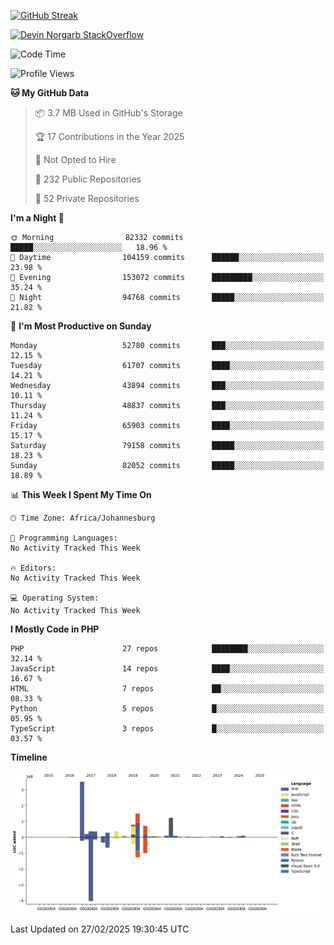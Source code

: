 
[![GitHub Streak](http://github-readme-streak-stats.herokuapp.com?user=DevinNorgarb&date_format=M%20j%5B%2C%20Y%5D)]()


[![Devin Norgarb StackOverflow](https://github-readme-stackoverflow.vercel.app/?userID=4993755)](https://stackoverflow.com/users/4993755/devin-norgarb)

<!--START_SECTION:waka-->
![Code Time](http://img.shields.io/badge/Code%20Time-9%2C299%20hrs%2048%20mins-blue)

![Profile Views](http://img.shields.io/badge/Profile%20Views-0-blue)

**🐱 My GitHub Data** 

> 📦 3.7 MB Used in GitHub's Storage 
 > 
> 🏆 17 Contributions in the Year 2025
 > 
> 🚫 Not Opted to Hire
 > 
> 📜 232 Public Repositories 
 > 
> 🔑 52 Private Repositories 
 > 
**I'm a Night 🦉** 

```text
🌞 Morning                82332 commits       █████░░░░░░░░░░░░░░░░░░░░   18.96 % 
🌆 Daytime                104159 commits      ██████░░░░░░░░░░░░░░░░░░░   23.98 % 
🌃 Evening                153072 commits      █████████░░░░░░░░░░░░░░░░   35.24 % 
🌙 Night                  94768 commits       █████░░░░░░░░░░░░░░░░░░░░   21.82 % 
```
📅 **I'm Most Productive on Sunday** 

```text
Monday                   52780 commits       ███░░░░░░░░░░░░░░░░░░░░░░   12.15 % 
Tuesday                  61707 commits       ████░░░░░░░░░░░░░░░░░░░░░   14.21 % 
Wednesday                43894 commits       ███░░░░░░░░░░░░░░░░░░░░░░   10.11 % 
Thursday                 48837 commits       ███░░░░░░░░░░░░░░░░░░░░░░   11.24 % 
Friday                   65903 commits       ████░░░░░░░░░░░░░░░░░░░░░   15.17 % 
Saturday                 79158 commits       █████░░░░░░░░░░░░░░░░░░░░   18.23 % 
Sunday                   82052 commits       █████░░░░░░░░░░░░░░░░░░░░   18.89 % 
```


📊 **This Week I Spent My Time On** 

```text
🕑︎ Time Zone: Africa/Johannesburg

💬 Programming Languages: 
No Activity Tracked This Week

🔥 Editors: 
No Activity Tracked This Week

💻 Operating System: 
No Activity Tracked This Week
```

**I Mostly Code in PHP** 

```text
PHP                      27 repos            ████████░░░░░░░░░░░░░░░░░   32.14 % 
JavaScript               14 repos            ████░░░░░░░░░░░░░░░░░░░░░   16.67 % 
HTML                     7 repos             ██░░░░░░░░░░░░░░░░░░░░░░░   08.33 % 
Python                   5 repos             █░░░░░░░░░░░░░░░░░░░░░░░░   05.95 % 
TypeScript               3 repos             █░░░░░░░░░░░░░░░░░░░░░░░░   03.57 % 
```



**Timeline**

![Lines of Code chart](https://raw.githubusercontent.com/DevinNorgarb/DevinNorgarb/main/assets/bar_graph.png)


 Last Updated on 27/02/2025 19:30:45 UTC
<!--END_SECTION:waka-->

